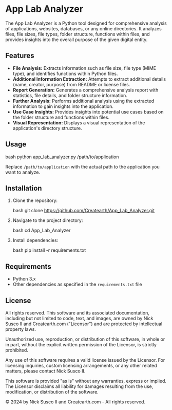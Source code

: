 # App Lab Analyzer

The App Lab Analyzer is a Python tool designed for comprehensive analysis of applications, websites, databases, or any online directories. It analyzes files, file sizes, file types, folder structure, functions within files, and provides insights into the overall purpose of the given digital entity.

## Features

- **File Analysis:** Extracts information such as file size, file type (MIME type), and identifies functions within Python files.
- **Additional Information Extraction:** Attempts to extract additional details (name, creator, purpose) from README or license files.
- **Report Generation:** Generates a comprehensive analysis report with statistics, file details, and folder structure information.
- **Further Analysis:** Performs additional analysis using the extracted information to gain insights into the application.
- **Use Case Insights:** Provides insights into potential use cases based on the folder structure and functions within files.
- **Visual Representation:** Displays a visual representation of the application's directory structure.

## Usage

bash
python app_lab_analyzer.py /path/to/application


Replace `/path/to/application` with the actual path to the application you want to analyze.

## Installation

1. Clone the repository:

   bash
   git clone https://github.com/Createarth/App_Lab_Analyzer.git

2. Navigate to the project directory:

   bash
   cd App_Lab_Analyzer
3. Install dependencies:

   bash
   pip install -r requirements.txt

## Requirements

- Python 3.x
- Other dependencies as specified in the `requirements.txt` file

## License

All rights reserved. This software and its associated documentation, including but not limited to code, text, and images, are owned by Nick Susco II and Createarth.com ("Licensor") and are protected by intellectual property laws.

Unauthorized use, reproduction, or distribution of this software, in whole or in part, without the explicit written permission of the Licensor, is strictly prohibited.

Any use of this software requires a valid license issued by the Licensor. For licensing inquiries, custom licensing arrangements, or any other related matters, please contact Nick Susco II.

This software is provided "as is" without any warranties, express or implied. The Licensor disclaims all liability for damages resulting from the use, modification, or distribution of the software.

© 2024 by Nick Susco II and Createarth.com - All rights reserved.
